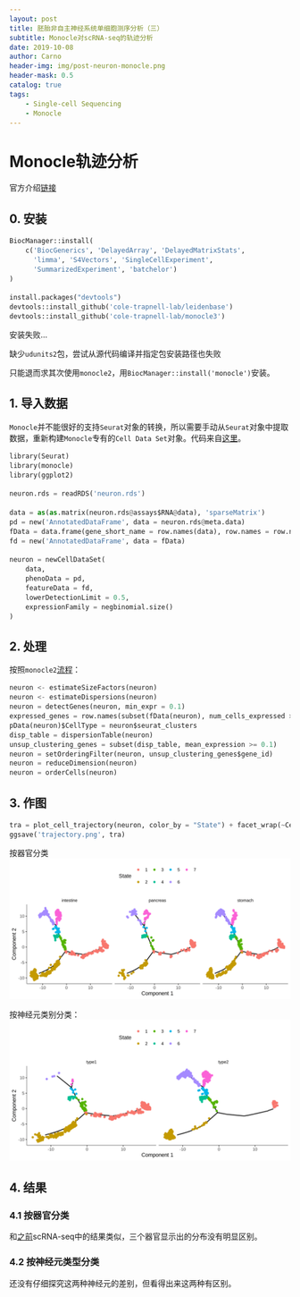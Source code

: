 ```yaml
---
layout: post
title: 胚胎非自主神经系统单细胞测序分析（三）
subtitle: Monocle对scRNA-seq的轨迹分析
date: 2019-10-08
author: Carno
header-img: img/post-neuron-monocle.png
header-mask: 0.5
catalog: true
tags:
    - Single-cell Sequencing
    - Monocle
---
```


# Monocle轨迹分析

官方介绍[链接](https://cole-trapnell-lab.github.io/monocle3/docs/trajectories/)

## 0. 安装

```python
BiocManager::install(
    c('BiocGenerics', 'DelayedArray', 'DelayedMatrixStats',
      'limma', 'S4Vectors', 'SingleCellExperiment',
      'SummarizedExperiment', 'batchelor')
)

install.packages("devtools")
devtools::install_github('cole-trapnell-lab/leidenbase')
devtools::install_github('cole-trapnell-lab/monocle3')
```

安装失败...

缺少`udunits2`包，尝试从源代码编译并指定包安装路径也失败

只能退而求其次使用`monocle2`，用`BiocManager::install('monocle')`安装。

## 1. 导入数据

`Monocle`并不能很好的支持`Seurat`对象的转换，所以需要手动从`Seurat`对象中提取数据，重新构建`Monocle`专有的`Cell Data Set`对象。代码来自[这里](https://github.com/cole-trapnell-lab/monocle-release/issues/262)。

```python
library(Seurat)
library(monocle)
library(ggplot2)

neuron.rds = readRDS('neuron.rds')

data = as(as.matrix(neuron.rds@assays$RNA@data), 'sparseMatrix')
pd = new('AnnotatedDataFrame', data = neuron.rds@meta.data)
fData = data.frame(gene_short_name = row.names(data), row.names = row.names(data))
fd = new('AnnotatedDataFrame', data = fData)

neuron = newCellDataSet(
    data,
    phenoData = pd,
    featureData = fd,
    lowerDetectionLimit = 0.5,
    expressionFamily = negbinomial.size()
)
```



## 2. 处理

按照`monocle2`[流程](http://cole-trapnell-lab.github.io/monocle-release/docs/#constructing-single-cell-trajectories)：

```python
neuron <- estimateSizeFactors(neuron)
neuron <- estimateDispersions(neuron)
neuron = detectGenes(neuron, min_expr = 0.1)
expressed_genes = row.names(subset(fData(neuron), num_cells_expressed >= 10))
pData(neuron)$CellType = neuron$seurat_clusters
disp_table = dispersionTable(neuron)
unsup_clustering_genes = subset(disp_table, mean_expression >= 0.1)
neuron = setOrderingFilter(neuron, unsup_clustering_genes$gene_id)
neuron = reduceDimension(neuron)
neuron = orderCells(neuron)
```

## 3. 作图

```python
tra = plot_cell_trajectory(neuron, color_by = "State") + facet_wrap(~CellType, nrow = 3)
ggsave('trajectory.png', tra)
```

按器官分类
![](https://raw.githubusercontent.com/CarnoZhao/CarnoZhao.github.io/master/img/post-neuron-monocle.png)

按神经元类别分类：
![](https://raw.githubusercontent.com/CarnoZhao/CarnoZhao.github.io/master/img/post-neuron-monocle2.png)



## 4. 结果

### 4.1 按器官分类

和[之前](https://carnozhao.github.io/2019/09/23/胚胎非自主神经系统单细胞测序分析-一/)scRNA-seq中的结果类似，三个器官显示出的分布没有明显区别。

### 4.2 按神经元类型分类

还没有仔细探究这两种神经元的差别，但看得出来这两种有区别。